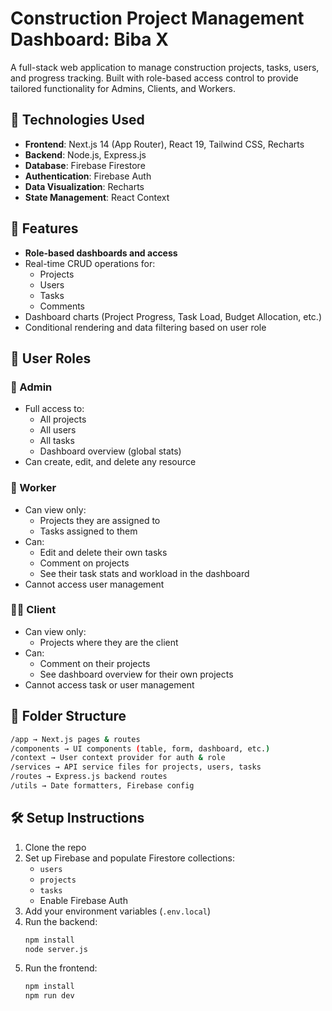 # Construction Project Management Dashboard: Biba X

A full-stack web application to manage construction projects, tasks, users, and progress tracking. Built with role-based access control to provide tailored functionality for Admins, Clients, and Workers.

## 🚀 Technologies Used

- **Frontend**: Next.js 14 (App Router), React 19, Tailwind CSS, Recharts
- **Backend**: Node.js, Express.js
- **Database**: Firebase Firestore
- **Authentication**: Firebase Auth
- **Data Visualization**: Recharts
- **State Management**: React Context

## 🧩 Features

- **Role-based dashboards and access**
- Real-time CRUD operations for:
  - Projects
  - Users
  - Tasks
  - Comments
- Dashboard charts (Project Progress, Task Load, Budget Allocation, etc.)
- Conditional rendering and data filtering based on user role

## 👤 User Roles

### 🔑 Admin

- Full access to:
  - All projects
  - All users
  - All tasks
  - Dashboard overview (global stats)
- Can create, edit, and delete any resource

### 👷 Worker

- Can view only:
  - Projects they are assigned to
  - Tasks assigned to them
- Can:
  - Edit and delete their own tasks
  - Comment on projects
  - See their task stats and workload in the dashboard
- Cannot access user management

### 🧑‍💼 Client

- Can view only:
  - Projects where they are the client
- Can:
  - Comment on their projects
  - See dashboard overview for their own projects
- Cannot access task or user management

## 📁 Folder Structure

```bash
/app → Next.js pages & routes
/components → UI components (table, form, dashboard, etc.)
/context → User context provider for auth & role
/services → API service files for projects, users, tasks
/routes → Express.js backend routes
/utils → Date formatters, Firebase config
```

## 🛠️ Setup Instructions

1. Clone the repo
2. Set up Firebase and populate Firestore collections:
   - `users`
   - `projects`
   - `tasks`
   - Enable Firebase Auth
3. Add your environment variables (`.env.local`)
4. Run the backend:
   ```bash
   npm install
   node server.js
   ```
5. Run the frontend:
   ```bash
   npm install
   npm run dev
   ```
